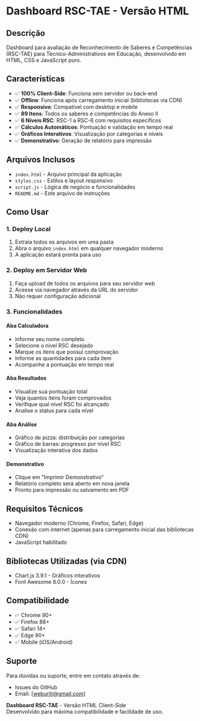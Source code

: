 # Dashboard RSC-TAE - Versão HTML

## Descrição
Dashboard para avaliação de Reconhecimento de Saberes e Competências (RSC-TAE) para Técnico-Administrativos em Educação, desenvolvido em HTML, CSS e JavaScript puro.

## Características
- ✅ **100% Client-Side**: Funciona sem servidor ou back-end
- ✅ **Offline**: Funciona após carregamento inicial (bibliotecas via CDN)
- ✅ **Responsivo**: Compatível com desktop e mobile
- ✅ **89 Itens**: Todos os saberes e competências do Anexo II
- ✅ **6 Níveis RSC**: RSC-1 a RSC-6 com requisitos específicos
- ✅ **Cálculos Automáticos**: Pontuação e validação em tempo real
- ✅ **Gráficos Interativos**: Visualização por categorias e níveis
- ✅ **Demonstrativo**: Geração de relatório para impressão

## Arquivos Inclusos
- `index.html` - Arquivo principal da aplicação
- `styles.css` - Estilos e layout responsivo
- `script.js` - Lógica de negócio e funcionalidades
- `README.md` - Este arquivo de instruções

## Como Usar

### 1. Deploy Local
1. Extraia todos os arquivos em uma pasta
2. Abra o arquivo `index.html` em qualquer navegador moderno
3. A aplicação estará pronta para uso

### 2. Deploy em Servidor Web
1. Faça upload de todos os arquivos para seu servidor web
2. Acesse via navegador através da URL do servidor
3. Não requer configuração adicional

### 3. Funcionalidades

#### Aba Calculadora
- Informe seu nome completo
- Selecione o nível RSC desejado
- Marque os itens que possui comprovação
- Informe as quantidades para cada item
- Acompanhe a pontuação em tempo real

#### Aba Resultados
- Visualize sua pontuação total
- Veja quantos itens foram comprovados
- Verifique qual nível RSC foi alcançado
- Analise o status para cada nível

#### Aba Análise
- Gráfico de pizza: distribuição por categorias
- Gráfico de barras: progresso por nível RSC
- Visualização interativa dos dados

#### Demonstrativo
- Clique em "Imprimir Demonstrativo"
- Relatório completo será aberto em nova janela
- Pronto para impressão ou salvamento em PDF

## Requisitos Técnicos
- Navegador moderno (Chrome, Firefox, Safari, Edge)
- Conexão com internet (apenas para carregamento inicial das bibliotecas CDN)
- JavaScript habilitado

## Bibliotecas Utilizadas (via CDN)
- Chart.js 3.9.1 - Gráficos interativos
- Font Awesome 6.0.0 - Ícones

## Compatibilidade
- ✅ Chrome 90+
- ✅ Firefox 88+
- ✅ Safari 14+
- ✅ Edge 90+
- ✅ Mobile (iOS/Android)

## Suporte

Para dúvidas ou suporte, entre em contato através de:
- Issues do GitHub
- Email: [weburiti@gmail.com]

**Dashboard RSC-TAE** - Versão HTML Client-Side  
Desenvolvido para máxima compatibilidade e facilidade de uso.
